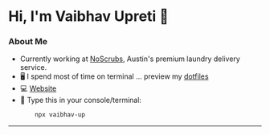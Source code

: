 <!-- markdownlint-disable-next-line -->
<h1 align="left"> Hi, I'm Vaibhav Upreti 👋 </h1>


### About Me

- Currently working at  [NoScrubs]([url](https://noscrubs.com/)), Austin's premium laundry delivery service.
- 🖥️ I spend most of time on terminal ... preview my [dotfiles](https://github.com/VaibhavUpreti/dotfiles)
- 💻 [Website](https://vaibhavupreti.me/)
- 📎 Type this in your console/terminal:
	```bash
		npx vaibhav-up
	```

<hr>

<!----
### TechStack

| SKILLS         | DETAILS                                                | ICONS                                                                                                                                                                                                                                                                                                                                                                                                                                                                                                                                                                                                                              |
|----------------|--------------------------------------------------------|------------------------------------------------------------------------------------------------------------------------------------------------------------------------------------------------------------------------------------------------------------------------------------------------------------------------------------------------------------------------------------------------------------------------------------------------------------------------------------------------------------------------------------------------------------------------------------------------------------------------------------|
| Languages      | C++,Javascript, Python, C, Ruby                        | <img height="30" src="https://raw.githubusercontent.com/github/explore/80688e429a7d4ef2fca1e82350fe8e3517d3494d/topics/cpp/cpp.png"> <img height="30" src="https://raw.githubusercontent.com/github/explore/80688e429a7d4ef2fca1e82350fe8e3517d3494d/topics/javascript/javascript.png"> <img height="30" src="https://prepinsta.com/wp-content/uploads/2020/07/python-removebg-preview.webp"> <img height="30" src="https://cdn.icon-icons.com/icons2/2415/PNG/512/c_original_logo_icon_146611.png"> <img height="30" src="https://user-images.githubusercontent.com/85568177/192347816-0fdd86b0-2a19-4a0f-828b-6e55a1a56abe.png"> |
| AI/ML          | Data Structures,Algorithms, Prolog and TensorFlow      | <img height="30" src="https://play-lh.googleusercontent.com/a4Xrc-8oQLu05mOrNPuvA_o2nZEIEnOoTH4wB91Slw_hCvuIu_Qgi440bK9mC8ml-KA"> <img height="30" src="https://previews.123rf.com/images/eljanstock/eljanstock1809/eljanstock180900052/107902502-algorithm-icon-vector-isolated-on-white-background-logo-concept-of-algorithm-sign-on-transparent-bac.jpg"> <img height="30" src="https://user-images.githubusercontent.com/85568177/192345716-6214b635-0e76-42af-ae87-a2e5fd28fd58.png"> <img height="30" src="https://user-images.githubusercontent.com/85568177/192345965-9673de0f-d247-4575-9358-ef1ad697d4f6.png">           |
| Lib/Frameworks | ReactJS,NextJS,Rails and NodeJS                        | <img height="30" src="https://www.datocms-assets.com/45470/1631110818-logo-react-js.png"> <img height="30" src="https://images.ctfassets.net/23aumh6u8s0i/c04wENP3FnbevwdWzrePs/1e2739fa6d0aa5192cf89599e009da4e/nextjs"> <img height="30" src="https://upload.wikimedia.org/wikipedia/commons/6/62/Ruby_On_Rails_Logo.svg"> <img height="30" src="https://raw.githubusercontent.com/github/explore/80688e429a7d4ef2fca1e82350fe8e3517d3494d/topics/nodejs/nodejs.png">                                                                                                                                                            |
| Platforms      | Git,vercel,AWS,Heroku and GCP                          | <img height="30" src="https://raw.githubusercontent.com/github/explore/80688e429a7d4ef2fca1e82350fe8e3517d3494d/topics/git/git.png"> <img height="30" src="https://mms.businesswire.com/media/20211123005573/en/929867/23/vercel-logo-freelogovectors.net.jpg"> <img height="30" src="https://upload.wikimedia.org/wikipedia/commons/thumb/9/93/Amazon_Web_Services_Logo.svg/1024px-Amazon_Web_Services_Logo.svg.png"> <img height="30" src="https://www.vectorlogo.zone/logos/heroku/heroku-icon.svg"> <img height="30" src="https://www.freecodecamp.org/news/content/images/2020/10/gcp.png">                                   |
| Databases      | MySQL,PostgreSQL and Redis                             | <img height="30" src="https://raw.githubusercontent.com/github/explore/80688e429a7d4ef2fca1e82350fe8e3517d3494d/topics/mysql/mysql.png"> <img height="30" src="https://upload.wikimedia.org/wikipedia/commons/thumb/2/29/Postgresql_elephant.svg/640px-Postgresql_elephant.svg.png"> <img height="30" src="https://cdn.iconscout.com/icon/free/png-256/redis-4-1175103.png">                                                                                                                                                                                                                                                       |
| Tools          | Bash, Docker, Kubernetes, Build Tools(Make,rake),CI/CD | <img height="30" src="https://upload.wikimedia.org/wikipedia/commons/thumb/4/4b/Bash_Logo_Colored.svg/1200px-Bash_Logo_Colored.svg.png"> <img height="30" src="https://avatars.githubusercontent.com/u/5429470?s=280&v=4"> <img height="30" src="https://kubernetes.io/images/favicon.png"> <img height="30" src="https://user-images.githubusercontent.com/26616056/50536803-b241bd80-0b9b-11e9-8c39-c02a97c1efc3.png">  <img height="30" src="https://www.cisco.com/c/dam/assets/swa/img/anchor-info/what-is-cicd-628x353.jpg">                                                                                                  |



---
### ⚙️ GitHub Statistics

<p align="center">
<a href="https://github.com/VaibhavUpreti">
  <img height="165em" align ="left"src="https://github-readme-stats-eight-theta.vercel.app/api?username=VaibhavUpreti&theme=radical"/>
  <img height="165em" align="left"src="https://github-readme-stats-eight-theta.vercel.app/api/top-langs/?username=VaibhavUpreti&theme=radical"/>
</a>
</p>

---->
